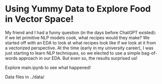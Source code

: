 # Using Yummy Data to Explore Food in Vector Space!

My friend and I had a funny question (in the days before ChatGPT existed): if we let primitive NLP models cook, what recipes would they make?
We started off with an EDA to look at what recipes look like if we look at it from a vectorized perspective. At the time (early in my university career), I was just starting to learn NLP techniques, so we elected to use a simple bag-of-words approach in our EDA. But even so, the results surprised us!

Explore main.ipynb to see what happened!

Data files in ../data/

